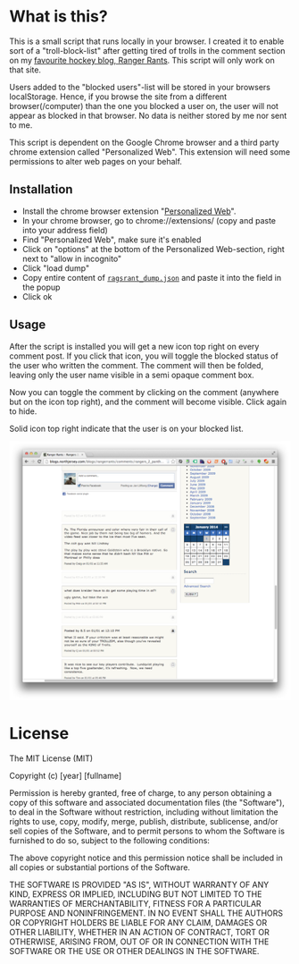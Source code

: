 # What is this?

This is a small script that runs locally in your browser. I created it to enable sort of a "troll-block-list" after getting tired of trolls in the comment section on my [favourite hockey blog, Ranger Rants](http://blogs.northjersey.com/blogs/rangerrants/ "Ranger Rants"). This script will only work on that site.

Users added to the "blocked users"-list will be stored in your browsers localStorage. Hence, if you browse the site from a different browser(/computer) than the one you blocked a user on, the user will not appear as blocked in that browser.
No data is neither stored by me nor sent to me.

This script is dependent on the Google Chrome browser and a third party chrome extension called "Personalized Web". This extension will need some permissions to alter web pages on your behalf.


## Installation

* Install the chrome browser extension "[Personalized Web](https://chrome.google.com/webstore/detail/personalized-web/plcnnpdmhobdfbponjpedobekiogmbco)".
* In your chrome browser, go to chrome://extensions/ (copy and paste into your address field)
* Find "Personalized Web", make sure it's enabled
* Click on "options" at the bottom of the Personalized Web-section, right next to "allow in incognito"
* Click "load dump"
* Copy entire content of [`ragsrant_dump.json`](https://raw.github.com/jnaO/ranger_rants/master/ragsrant_dump.json) and paste it into the field in the popup
* Click ok


## Usage

After the script is installed you will get a new icon top right on every comment post. If you click that icon, you will toggle the blocked status of the user who written the comment. The comment will then be folded, leaving only the user name visible in a semi opaque comment box.

Now you can toggle the comment by clicking on the comment (anywhere but on the icon top right), and the comment will become visible. Click again to hide.

Solid icon top right indicate that the user is on your blocked list.

![blocked users](screenshot.png)



# License

The MIT License (MIT)

Copyright (c) [year] [fullname]

Permission is hereby granted, free of charge, to any person obtaining a copy
of this software and associated documentation files (the "Software"), to deal
in the Software without restriction, including without limitation the rights
to use, copy, modify, merge, publish, distribute, sublicense, and/or sell
copies of the Software, and to permit persons to whom the Software is
furnished to do so, subject to the following conditions:

The above copyright notice and this permission notice shall be included in all
copies or substantial portions of the Software.

THE SOFTWARE IS PROVIDED "AS IS", WITHOUT WARRANTY OF ANY KIND, EXPRESS OR
IMPLIED, INCLUDING BUT NOT LIMITED TO THE WARRANTIES OF MERCHANTABILITY,
FITNESS FOR A PARTICULAR PURPOSE AND NONINFRINGEMENT. IN NO EVENT SHALL THE
AUTHORS OR COPYRIGHT HOLDERS BE LIABLE FOR ANY CLAIM, DAMAGES OR OTHER
LIABILITY, WHETHER IN AN ACTION OF CONTRACT, TORT OR OTHERWISE, ARISING FROM,
OUT OF OR IN CONNECTION WITH THE SOFTWARE OR THE USE OR OTHER DEALINGS IN THE
SOFTWARE.
